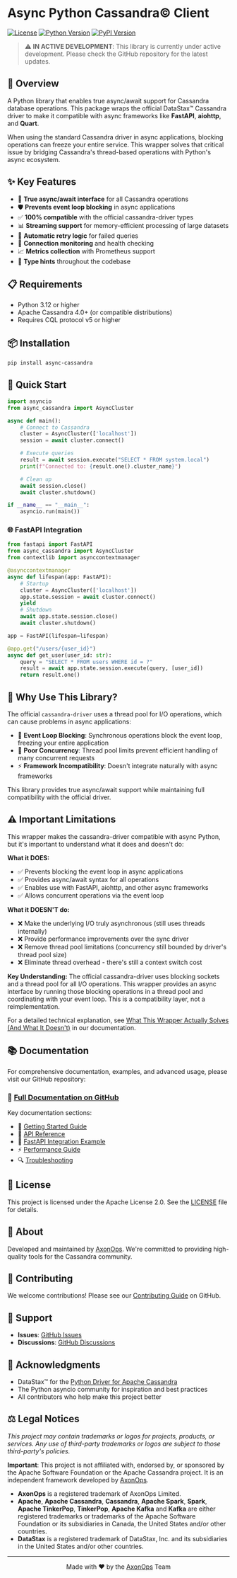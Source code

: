 # Async Python Cassandra© Client

[![License](https://img.shields.io/badge/License-Apache%202.0-blue.svg)](https://opensource.org/licenses/Apache-2.0)
[![Python Version](https://img.shields.io/pypi/pyversions/async-cassandra)](https://pypi.org/project/async-cassandra/)
[![PyPI Version](https://img.shields.io/pypi/v/async-cassandra)](https://pypi.org/project/async-cassandra/)

> ⚠️ **IN ACTIVE DEVELOPMENT**: This library is currently under active development. Please check the GitHub repository for the latest updates.

## 🎯 Overview

A Python library that enables true async/await support for Cassandra database operations. This package wraps the official DataStax™ Cassandra driver to make it compatible with async frameworks like **FastAPI**, **aiohttp**, and **Quart**.

When using the standard Cassandra driver in async applications, blocking operations can freeze your entire service. This wrapper solves that critical issue by bridging Cassandra's thread-based operations with Python's async ecosystem.

## ✨ Key Features

- 🚀 **True async/await interface** for all Cassandra operations
- 🛡️ **Prevents event loop blocking** in async applications
- ✅ **100% compatible** with the official cassandra-driver types
- 📊 **Streaming support** for memory-efficient processing of large datasets
- 🔄 **Automatic retry logic** for failed queries
- 📡 **Connection monitoring** and health checking
- 📈 **Metrics collection** with Prometheus support
- 🎯 **Type hints** throughout the codebase

## 📋 Requirements

- Python 3.12 or higher
- Apache Cassandra 4.0+ (or compatible distributions)
- Requires CQL protocol v5 or higher

## 📦 Installation

```bash
pip install async-cassandra
```

## 🚀 Quick Start

```python
import asyncio
from async_cassandra import AsyncCluster

async def main():
    # Connect to Cassandra
    cluster = AsyncCluster(['localhost'])
    session = await cluster.connect()

    # Execute queries
    result = await session.execute("SELECT * FROM system.local")
    print(f"Connected to: {result.one().cluster_name}")

    # Clean up
    await session.close()
    await cluster.shutdown()

if __name__ == "__main__":
    asyncio.run(main())
```

### 🌐 FastAPI Integration

```python
from fastapi import FastAPI
from async_cassandra import AsyncCluster
from contextlib import asynccontextmanager

@asynccontextmanager
async def lifespan(app: FastAPI):
    # Startup
    cluster = AsyncCluster(['localhost'])
    app.state.session = await cluster.connect()
    yield
    # Shutdown
    await app.state.session.close()
    await cluster.shutdown()

app = FastAPI(lifespan=lifespan)

@app.get("/users/{user_id}")
async def get_user(user_id: str):
    query = "SELECT * FROM users WHERE id = ?"
    result = await app.state.session.execute(query, [user_id])
    return result.one()
```

## 🤔 Why Use This Library?

The official `cassandra-driver` uses a thread pool for I/O operations, which can cause problems in async applications:

- 🚫 **Event Loop Blocking**: Synchronous operations block the event loop, freezing your entire application
- 🐌 **Poor Concurrency**: Thread pool limits prevent efficient handling of many concurrent requests
- ⚡ **Framework Incompatibility**: Doesn't integrate naturally with async frameworks

This library provides true async/await support while maintaining full compatibility with the official driver.

## ⚠️ Important Limitations

This wrapper makes the cassandra-driver compatible with async Python, but it's important to understand what it does and doesn't do:

**What it DOES:**
- ✅ Prevents blocking the event loop in async applications
- ✅ Provides async/await syntax for all operations
- ✅ Enables use with FastAPI, aiohttp, and other async frameworks
- ✅ Allows concurrent operations via the event loop

**What it DOESN'T do:**
- ❌ Make the underlying I/O truly asynchronous (still uses threads internally)
- ❌ Provide performance improvements over the sync driver
- ❌ Remove thread pool limitations (concurrency still bounded by driver's thread pool size)
- ❌ Eliminate thread overhead - there's still a context switch cost

**Key Understanding:** The official cassandra-driver uses blocking sockets and a thread pool for all I/O operations. This wrapper provides an async interface by running those blocking operations in a thread pool and coordinating with your event loop. This is a compatibility layer, not a reimplementation.

For a detailed technical explanation, see [What This Wrapper Actually Solves (And What It Doesn't)](https://github.com/axonops/async-python-cassandra-client/blob/main/docs/why-async-wrapper.md) in our documentation.

## 📚 Documentation

For comprehensive documentation, examples, and advanced usage, please visit our GitHub repository:

### 🔗 **[Full Documentation on GitHub](https://github.com/axonops/async-python-cassandra-client)**

Key documentation sections:
- 📖 [Getting Started Guide](https://github.com/axonops/async-python-cassandra-client/blob/main/docs/getting-started.md)
- 🔧 [API Reference](https://github.com/axonops/async-python-cassandra-client/blob/main/docs/api.md)
- 🚀 [FastAPI Integration Example](https://github.com/axonops/async-python-cassandra-client/tree/main/examples/fastapi_app)
- ⚡ [Performance Guide](https://github.com/axonops/async-python-cassandra-client/blob/main/docs/performance.md)
- 🔍 [Troubleshooting](https://github.com/axonops/async-python-cassandra-client/blob/main/docs/troubleshooting.md)

## 📄 License

This project is licensed under the Apache License 2.0. See the [LICENSE](https://github.com/axonops/async-python-cassandra-client/blob/main/LICENSE) file for details.

## 🏢 About

Developed and maintained by [AxonOps](https://axonops.com). We're committed to providing high-quality tools for the Cassandra community.

## 🤝 Contributing

We welcome contributions! Please see our [Contributing Guide](https://github.com/axonops/async-python-cassandra-client/blob/main/CONTRIBUTING.md) on GitHub.

## 💬 Support

- **Issues**: [GitHub Issues](https://github.com/axonops/async-python-cassandra-client/issues)
- **Discussions**: [GitHub Discussions](https://github.com/axonops/async-python-cassandra-client/discussions)

## 🙏 Acknowledgments

- DataStax™ for the [Python Driver for Apache Cassandra](https://github.com/datastax/python-driver)
- The Python asyncio community for inspiration and best practices
- All contributors who help make this project better

## ⚖️ Legal Notices

*This project may contain trademarks or logos for projects, products, or services. Any use of third-party trademarks or logos are subject to those third-party's policies.*

**Important**: This project is not affiliated with, endorsed by, or sponsored by the Apache Software Foundation or the Apache Cassandra project. It is an independent framework developed by [AxonOps](https://axonops.com).

- **AxonOps** is a registered trademark of AxonOps Limited.
- **Apache**, **Apache Cassandra**, **Cassandra**, **Apache Spark**, **Spark**, **Apache TinkerPop**, **TinkerPop**, **Apache Kafka** and **Kafka** are either registered trademarks or trademarks of the Apache Software Foundation or its subsidiaries in Canada, the United States and/or other countries.
- **DataStax** is a registered trademark of DataStax, Inc. and its subsidiaries in the United States and/or other countries.

---

<p align="center">
  Made with ❤️ by the <a href="https://axonops.com">AxonOps</a> Team
</p>
